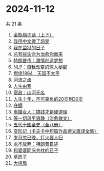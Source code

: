 # 2024-11-12

共 21 条

<!-- BEGIN WEREAD -->
<!-- 最后更新时间 2024-11-12 05:13:31 +0800 -->
1. [金瓶梅词话（上下）](https://weread.qq.com/web/bookDetail/06e32820813ab952cg01724c)
1. [我用中文做了场梦](https://weread.qq.com/web/bookDetail/3d832100813ab952dg011b6c)
1. [我在监狱的日子](https://weread.qq.com/web/bookDetail/1c832940813ab951eg014ec6)
1. [总有些生命为治愈你而来](https://weread.qq.com/web/bookDetail/1c7322d0813ab951eg0124f1)
1. [特朗普传：激情创造梦想](https://weread.qq.com/web/bookDetail/340329d0715a4a1f340386b)
1. [NLP：自我改变的惊人秘密](https://weread.qq.com/web/bookDetail/3e6321f0813ab9559g011f78)
1. [燃烧1864：天国不太平](https://weread.qq.com/web/bookDetail/97c32ce0813ab9509g0184e2)
1. [河流之齿](https://weread.qq.com/web/bookDetail/fd1321c0813ab952dg012a8d)
1. [人生由我](https://weread.qq.com/web/bookDetail/f3e32eb071e74637f3e8311)
1. [宿敌：山河无名](https://weread.qq.com/web/bookDetail/fd032830813ab7c72g019e69)
1. [人生十年，不可辜负的20岁到30岁](https://weread.qq.com/web/bookDetail/23132c00813ab7af8g015e43)
1. [夺嫡](https://weread.qq.com/web/bookDetail/8bd327d0813ab94e2g0186ce)
1. [离婚女人：搞钱才是硬道理](https://weread.qq.com/web/bookDetail/3d732960813ab9509g0108ee)
1. [等一切风平浪静（治愈散文）](https://weread.qq.com/web/bookDetail/dd732db0813ab950dg01485c)
1. [五代十国全史（全八册）](https://weread.qq.com/web/bookDetail/c0b323f0813ab9520g011ec6)
1. [变形记（卡夫卡中短篇作品德文直译全集）](https://weread.qq.com/web/bookDetail/f4a32d30813ab7d8eg012f4d)
1. [岁月忽已晚，灯火要人归](https://weread.qq.com/web/bookDetail/562326c0729bb46e562d694)
1. [永不放弃：特朗普自述](https://weread.qq.com/web/bookDetail/04c329407182dafd04c155d)
1. [和婆婆同床共枕的日子](https://weread.qq.com/web/bookDetail/34c32f50813ab950cg0197cb)
1. [草房子](https://weread.qq.com/web/bookDetail/e9a32d80813ab8540g012d73)
1. [大棋局](https://weread.qq.com/web/bookDetail/c9f325a071ec9974c9fdcf3)
<!-- END WEREAD -->